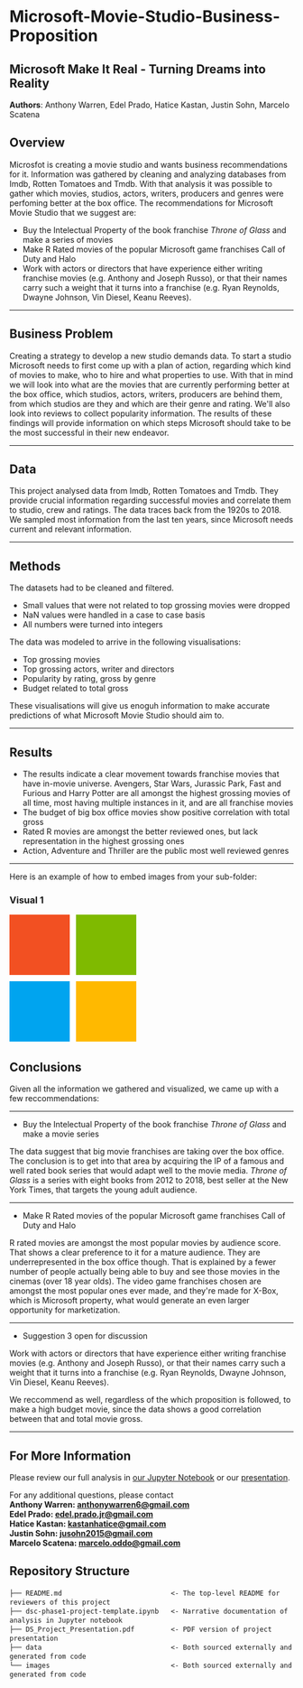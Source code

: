 # Microsoft-Movie-Studio-Business-Proposition

## Microsoft Make It Real - Turning Dreams into Reality

**Authors**: Anthony Warren, Edel Prado, Hatice Kastan, Justin Sohn, Marcelo Scatena

## Overview

Microsfot is creating a movie studio and wants business recommendations for it. Information was gathered by cleaning and analyzing databases from Imdb, Rotten Tomatoes and Tmdb. With that analysis it was possible to gather which movies, studios, actors, writers, producers and genres were perfoming better at the box office. The recommendations for Microsoft Movie Studio that we suggest are: 

* Buy the Intelectual Property of the book franchise *Throne of Glass* and make a series of movies
* Make R Rated movies of the popular Microsoft game franchises Call of Duty and Halo
* Work with actors or directors that have experience either writing franchise movies (e.g. Anthony and Joseph Russo), or that their names carry such a weight that it turns into a franchise (e.g. Ryan Reynolds, Dwayne Johnson, Vin Diesel, Keanu Reeves).
***

## Business Problem

Creating a strategy to develop a new studio demands data. To start a studio Microsoft needs to first come up with a plan of action, regarding which kind of movies to make, who to hire and what properties to use. With that in mind we will look into what are the movies that are currently performing better at the box office, which studios, actors, writers, producers are behind them, from which studios are they and which are their genre and rating. We'll also look into reviews to collect popularity information. The results of these findings will provide information on which steps Microsoft should take to be the most successful in their new endeavor.
***

## Data

This project analysed data from Imdb, Rotten Tomatoes and Tmdb. They provide crucial information regarding successful movies and correlate them to studio, crew and ratings. 
The data traces back from the 1920s to 2018. We sampled most information from the last ten years, since Microsoft needs current and relevant information.
***

## Methods

The datasets had to be cleaned and filtered. 
* Small values that were not related to top grossing movies were dropped
* NaN values were handled in a case to case basis
* All numbers were turned into integers

The data was modeled to arrive in the following visualisations:
* Top grossing movies
* Top grossing actors, writer and directors
* Popularity by rating, gross by genre
* Budget related to total gross

These visualisations will give us enoguh information to make accurate predictions of what Microsoft Movie Studio should aim to.
***

## Results

* The results indicate a clear movement towards franchise movies that have in-movie universe. Avengers, Star Wars, Jurassic Park, Fast and Furious and Harry Potter are all amongst the highest grossing movies of all time, most having multiple instances in it, and are all franchise movies
* The budget of big box office movies show positive correlation with total gross
* Rated R movies are amongst the better reviewed ones, but lack representation in the highest grossing ones
* Action, Adventure and Thriller are the public most well reviewed genres
***

Here is an example of how to embed images from your sub-folder:

### Visual 1
![graph1](./images/Microsoft_logo.png)

## Conclusions

Given all the information we gathered and visualized, we came up with a few reccommendations:
***
* Buy the Intelectual Property of the book franchise *Throne of Glass* and make a movie series

The data suggest that big movie franchises are taking over the box office. The conclusion is to get into that area by acquiring the IP of a famous and well rated book series that would adapt well to the movie media.
*Throne of Glass* is a series with eight books from 2012 to 2018, best seller at the New York Times, that targets the young adult audience.
***
* Make R Rated movies of the popular Microsoft game franchises Call of Duty and Halo

R rated movies are amongst the most popular movies by audience score. That shows a clear preference to it for a mature audience. They are underrepresented in the box office though. That is explained by a fewer number of people actually being able to buy and see those movies in the cinemas (over 18 year olds).
The video game franchises chosen are amongst the most popular ones ever made, and they're made for X-Box, which is Microsoft property, what would generate an even larger opportunity for marketization.
***
* Suggestion 3 open for discussion 

Work with actors or directors that have experience either writing franchise movies (e.g. Anthony and Joseph Russo), or that their names carry such a weight that it turns into a franchise (e.g. Ryan Reynolds, Dwayne Johnson, Vin Diesel, Keanu Reeves).

We reccommend as well, regardless of the which proposition is followed, to make a high budget movie, since the data shows a good correlation between that and total movie gross.
***

## For More Information

Please review our full analysis in [our Jupyter Notebook](./dsc-phase1-project.ipynb) or our [presentation](./DS_Project_Presentation.pdf).

For any additional questions, please contact<br />
**Anthony Warren: anthonywarren6@gmail.com**<br />
**Edel Prado: edel.prado.jr@gmail.com**<br />
**Hatice Kastan: kastanhatice@gmail.com**<br />
**Justin Sohn: jusohn2015@gmail.com**<br />
**Marcelo Scatena: marcelo.oddo@gmail.com**<br />

## Repository Structure


```
├── README.md                           <- The top-level README for reviewers of this project
├── dsc-phase1-project-template.ipynb   <- Narrative documentation of analysis in Jupyter notebook
├── DS_Project_Presentation.pdf         <- PDF version of project presentation
├── data                                <- Both sourced externally and generated from code
└── images                              <- Both sourced externally and generated from code
```
